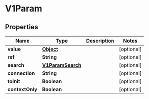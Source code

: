 

# V1Param

## Properties

Name | Type | Description | Notes
------------ | ------------- | ------------- | -------------
**value** | [**Object**](.md) |  |  [optional]
**ref** | **String** |  |  [optional]
**search** | [**V1ParamSearch**](V1ParamSearch.md) |  |  [optional]
**connection** | **String** |  |  [optional]
**toInit** | **Boolean** |  |  [optional]
**contextOnly** | **Boolean** |  |  [optional]



